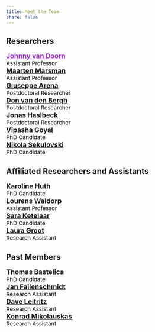 ```yaml
---
title: Meet the Team
share: false
---
```


<h2>Researchers</h2>

<!-- Johnny van Doorn: Assistant Professor -->
<p style="margin:0; padding:0;">
  <span style="font-size:18px; color:magenta; font-weight:bold;">
    <a href="https://cran.r-project.org/package=easybgm" style="color:darkorchid !important;">Johnny van Doorn</a>
  </span><br/>
  <span style="font-size:15px; color:black;">Assistant Professor</span>
</p>

<!-- Maarten Marsman: Assistant Professor -->
<p style="margin:0; padding:0;">
  <span style="font-size:18px; color:darkorchid; font-weight:bold;">
    <a href="https://cran.r-project.org/package=easybgm">Maarten Marsman</a>
  </span><br/>
  <span style="font-size:15px; color:black;">Assistant Professor</span>
</p>

<!-- Giuseppe Arena: Postdoctoral Researcher -->
<p style="margin:0; padding:0;">
  <span style="font-size:18px; color:darkorchid; font-weight:bold;">
    <a href="https://cran.r-project.org/package=easybgm">Giuseppe Arena</a>
  </span><br/>
  <span style="font-size:15px; color:black;">Postdoctoral Researcher</span>
</p>

<!-- Don van den Bergh: Postdoctoral Researcher -->
<p style="margin:0; padding:0;">
  <span style="font-size:18px; color:darkorchid; font-weight:bold;">
    <a href="https://cran.r-project.org/package=easybgm">Don van den Bergh</a>
  </span><br/>
  <span style="font-size:15px; color:black;">Postdoctoral Researcher</span>
</p>

<!-- Jonas Haslbeck: Postdoctoral Researcher -->
<p style="margin:0; padding:0;">
  <span style="font-size:18px; color:darkorchid; font-weight:bold;">
    <a href="https://cran.r-project.org/package=easybgm">Jonas Haslbeck</a>
  </span><br/>
  <span style="font-size:15px; color:black;">Postdoctoral Researcher</span>
</p>

<!-- Vipasha Goyal: PhD Candidate -->
<p style="margin:0; padding:0;">
  <span style="font-size:18px; color:darkorchid; font-weight:bold;">
    <a href="https://cran.r-project.org/package=easybgm">Vipasha Goyal</a>
  </span><br/>
  <span style="font-size:15px; color:black;">PhD Candidate</span>
</p>

<!-- Nikola Sekulovski: PhD Candidate -->
<p style="margin:0; padding:0;">
  <span style="font-size:18px; color:darkorchid; font-weight:bold;">
    <a href="https://cran.r-project.org/package=easybgm">Nikola Sekulovski</a>
  </span><br/>
  <span style="font-size:15px; color:black;">PhD Candidate</span>
</p>

<h2>Affiliated Researchers and Assistants</h2>

<!-- Karoline Huth: PhD Candidate -->
<p style="margin:0; padding:0;">
  <span style="font-size:18px; color:darkorchid; font-weight:bold;">
    <a href="https://cran.r-project.org/package=easybgm">Karoline Huth</a>
  </span><br/>
  <span style="font-size:15px; color:black;">PhD Candidate</span>
</p>

<!-- Lourens Waldorp: Assistant Professor -->
<p style="margin:0; padding:0;">
  <span style="font-size:18px; color:darkorchid; font-weight:bold;">
    <a href="https://cran.r-project.org/package=easybgm">Lourens Waldorp</a>
  </span><br/>
  <span style="font-size:15px; color:black;">Assistant Professor</span>
</p>

<!-- Sara Ketelaar: PhD Candidate -->
<p style="margin:0; padding:0;">
  <span style="font-size:18px; color:darkorchid; font-weight:bold;">
    <a href="https://cran.r-project.org/package=easybgm">Sara Ketelaar</a>
  </span><br/>
  <span style="font-size:15px; color:black;">PhD Candidate</span>
</p>

<!-- Laura Groot: Research Assistant -->
<p style="margin:0; padding:0;">
  <span style="font-size:18px; color:darkorchid; font-weight:bold;">
    <a href="https://cran.r-project.org/package=easybgm">Laura Groot</a>
  </span><br/>
  <span style="font-size:15px; color:black;">Research Assistant</span>
</p>

<h2>Past Members</h2>

<!-- Thomas Bastelica: PhD Candidate -->
<p style="margin:0; padding:0;">
  <span style="font-size:18px; color:darkorchid; font-weight:bold;">
    <a href="https://cran.r-project.org/package=easybgm">Thomas Bastelica</a>
  </span><br/>
  <span style="font-size:15px; color:black;">PhD Candidate</span>
</p>

<!-- Jan Failenschmidt: Research Assistant -->
<p style="margin:0; padding:0;">
  <span style="font-size:18px; color:darkorchid; font-weight:bold;">
    <a href="https://cran.r-project.org/package=easybgm">Jan Failenschmidt</a>
  </span><br/>
  <span style="font-size:15px; color:black;">Research Assistant</span>
</p>

<!-- Dave Leitritz: Research Assistant -->
<p style="margin:0; padding:0;">
  <span style="font-size:18px; color:darkorchid; font-weight:bold;">
    <a href="https://cran.r-project.org/package=easybgm">Dave Leitritz</a>
  </span><br/>
  <span style="font-size:15px; color:black;">Research Assistant</span>
</p>

<!-- Konrad Mikolauskas: Research Assistant -->
<p style="margin:0; padding:0;">
  <span style="font-size:18px; color:darkorchid; font-weight:bold;">
    <a href="https://cran.r-project.org/package=easybgm">Konrad Mikolauskas</a>
  </span><br/>
  <span style="font-size:15px; color:black;">Research Assistant</span>
</p>
